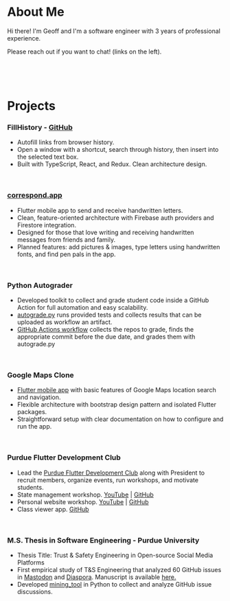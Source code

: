 # About Me
Hi there! I'm Geoff and I'm a software engineer with 3 years of professional experience.

Please reach out if you want to chat! (links on the left).

&nbsp;

&nbsp;

# Projects

### FillHistory - [GitHub](https://github.com/gcwill70/FillHistory)
* Autofill links from browser history.
* Open a window with a shortcut, search through history, then insert into the selected text box.
* Built with TypeScript, React, and Redux. Clean architecture design.

&nbsp;

### [correspond.app](https://correspond.app)
* Flutter mobile app to send and receive handwritten letters.
* Clean, feature-oriented architecture with Firebase auth providers and Firestore integration.
* Designed for those that love writing and receiving handwritten messages from friends and family.
* Planned features: add pictures & images, type letters using handwritten fonts, and find pen pals in the app.

&nbsp;

### Python Autograder
* Developed toolkit to collect and grade student code inside a GitHub Action for full automation and easy scalability.
* [autograde.py](https://pypi.org/project/autograde.py/) runs provided tests and collects results that can be uploaded as workflow an artifact.
* [GitHub Actions workflow](https://github.com/PurdueECE/autograder-demo) collects the repos to grade, finds the appropriate commit before the due date, and grades them with autograde.py

&nbsp;

### Google Maps Clone
* [Flutter mobile app](https://github.com/gcwill70/maps_clone) with basic features of Google Maps location search and navigation.
* Flexible architecture with bootstrap design pattern and isolated Flutter packages.
* Straightforward setup with clear documentation on how to configure and run the app.

&nbsp;

### Purdue Flutter Development Club
* Lead the [Purdue Flutter Development Club](https://github.com/purdueflutter) along with President to recruit members, organize events, run workshops, and motivate students.
* State management workshop. [YouTube](https://www.youtube.com/watch?v=EJag5uRRy6c) | [GitHub](https://github.com/purdueflutter/state_mgmt_workshop)
* Personal website workshop. [YouTube](https://www.youtube.com/watch?v=gq3wCHI0G5w) | [GitHub](https://github.com/purdueflutter/purdueflutter.github.io)
* Class viewer app. [GitHub](https://github.com/purdueflutter/basicflutterworkshop_app)

&nbsp;

### M.S. Thesis in Software Engineering - Purdue University
* Thesis Title: Trust & Safety Engineering in Open-source Social Media Platforms
* First empirical study of T&S Engineering that analyzed 60 GitHub issues in [Mastodon](https://joinmastodon.org) and [Diaspora](https://diasporafoundation.org). Manuscript is available [here.](https://hammer.purdue.edu/articles/thesis/AN_EMPIRICAL_STUDY_OF_TRUST_SAFETY_ENGINEERING_IN_OPEN-SOURCE_SOCIAL_MEDIA_PLATFORMS/22673890/1)
* Developed [mining_tool](https://github.com/gcwill70/mining_tool) in Python to collect and analyze GitHub issue discussions.